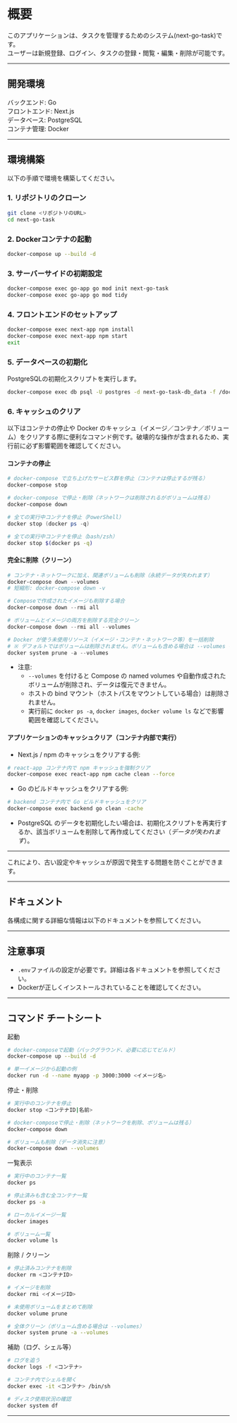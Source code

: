# 概要

このアプリケーションは、タスクを管理するためのシステム(next-go-task)です。  
ユーザーは新規登録、ログイン、タスクの登録・閲覧・編集・削除が可能です。

---

## 開発環境

バックエンド: Go  
フロントエンド: Next.js  
データベース: PostgreSQL  
コンテナ管理: Docker  

---

## 環境構築

以下の手順で環境を構築してください。

### 1. リポジトリのクローン

```bash
git clone <リポジトリのURL>
cd next-go-task
```

### 2. Dockerコンテナの起動

```bash
docker-compose up --build -d
```

### 3. サーバーサイドの初期設定

```bash
docker-compose exec go-app go mod init next-go-task
docker-compose exec go-app go mod tidy
```

### 4. フロントエンドのセットアップ

```bash
docker-compose exec next-app npm install
docker-compose exec next-app npm start
exit
```

### 5. データベースの初期化

PostgreSQLの初期化スクリプトを実行します。

```bash
docker-compose exec db psql -U postgres -d next-go-task-db_data -f /docker-entrypoint-initdb.d/init.sql
```

### 6. キャッシュのクリア

以下はコンテナの停止や Docker のキャッシュ（イメージ／コンテナ／ボリューム）をクリアする際に便利なコマンド例です。破壊的な操作が含まれるため、実行前に必ず影響範囲を確認してください。

#### コンテナの停止

```powershell
# docker-compose で立ち上げたサービス群を停止（コンテナは停止するが残る）
docker-compose stop

# docker-compose で停止・削除（ネットワークは削除されるがボリュームは残る）
docker-compose down
```

```powershell
# 全ての実行中コンテナを停止（PowerShell）
docker stop (docker ps -q)
```

```bash
# 全ての実行中コンテナを停止（bash/zsh）
docker stop $(docker ps -q)
```

#### 完全に削除（クリーン）

```powershell
# コンテナ・ネットワークに加え、関連ボリュームも削除（永続データが失われます）
docker-compose down --volumes
# 短縮形: docker-compose down -v

# Composeで作成されたイメージも削除する場合
docker-compose down --rmi all

# ボリュームとイメージの両方を削除する完全クリーン
docker-compose down --rmi all --volumes
```

```powershell
# Docker が使う未使用リソース（イメージ・コンテナ・ネットワーク等）を一括削除
# ※ デフォルトではボリュームは削除されません。ボリュームも含める場合は --volumes を追加します。
docker system prune -a --volumes
```

- 注意:
  - `--volumes` を付けると Compose の named volumes や自動作成されたボリュームが削除され、データは復元できません。
  - ホストの bind マウント（ホストパスをマウントしている場合）は削除されません。
  - 実行前に `docker ps -a`, `docker images`, `docker volume ls` などで影響範囲を確認してください。

#### アプリケーションのキャッシュクリア（コンテナ内部で実行）

- Next.js / npm のキャッシュをクリアする例:

```bash
# react-app コンテナ内で npm キャッシュを強制クリア
docker-compose exec react-app npm cache clean --force
```

- Go のビルドキャッシュをクリアする例:

```bash
# backend コンテナ内で Go ビルドキャッシュをクリア
docker-compose exec backend go clean -cache
```

- PostgreSQL のデータを初期化したい場合は、初期化スクリプトを再実行するか、該当ボリュームを削除して再作成してください（*データが失われます*）。

---

これにより、古い設定やキャッシュが原因で発生する問題を防ぐことができます。

---

## ドキュメント

各構成に関する詳細な情報は以下のドキュメントを参照してください。

---

## 注意事項

- `.env`ファイルの設定が必要です。詳細は各ドキュメントを参照してください。
- Dockerが正しくインストールされていることを確認してください。

---

## コマンド チートシート

起動

```bash
# docker-composeで起動（バックグラウンド、必要に応じてビルド）
docker-compose up --build -d

# 単一イメージから起動の例
docker run -d --name myapp -p 3000:3000 <イメージ名>
```

停止・削除

```bash
# 実行中のコンテナを停止
docker stop <コンテナID|名前>

# docker-composeで停止・削除（ネットワークを削除、ボリュームは残る）
docker-compose down

# ボリュームも削除（データ消失に注意）
docker-compose down --volumes
```

一覧表示

```bash
# 実行中のコンテナ一覧
docker ps

# 停止済みも含む全コンテナ一覧
docker ps -a

# ローカルイメージ一覧
docker images

# ボリューム一覧
docker volume ls
```

削除 / クリーン

```bash
# 停止済みコンテナを削除
docker rm <コンテナID>

# イメージを削除
docker rmi <イメージID>

# 未使用ボリュームをまとめて削除
docker volume prune

# 全体クリーン（ボリューム含める場合は --volumes）
docker system prune -a --volumes
```

補助（ログ、シェル等）

```bash
# ログを追う
docker logs -f <コンテナ>

# コンテナ内でシェルを開く
docker exec -it <コンテナ> /bin/sh

# ディスク使用状況の確認
docker system df
```
---

